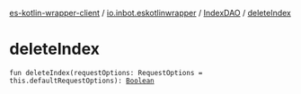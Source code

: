 [es-kotlin-wrapper-client](../../index.md) / [io.inbot.eskotlinwrapper](../index.md) / [IndexDAO](index.md) / [deleteIndex](./delete-index.md)

# deleteIndex

`fun deleteIndex(requestOptions: RequestOptions = this.defaultRequestOptions): `[`Boolean`](https://kotlinlang.org/api/latest/jvm/stdlib/kotlin/-boolean/index.html)